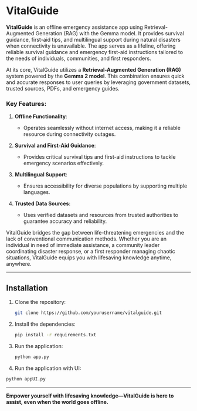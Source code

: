 # VitalGuide  
 
**VitalGuide** is an offline emergency assistance app using Retrieval-Augmented Generation (RAG) with the Gemma model. It provides survival guidance, first-aid tips, and multilingual support during natural disasters when connectivity is unavailable. The app serves as a lifeline, offering reliable survival guidance and emergency first-aid instructions tailored to the needs of individuals, communities, and first responders.  

At its core, VitalGuide utilizes a **Retrieval-Augmented Generation (RAG)** system powered by the **Gemma 2 model**. This combination ensures quick and accurate responses to user queries by leveraging government datasets, trusted sources, PDFs, and emergency guides.  

### Key Features:  
1. **Offline Functionality**:  
   - Operates seamlessly without internet access, making it a reliable resource during connectivity outages.  
   
2. **Survival and First-Aid Guidance**:  
   - Provides critical survival tips and first-aid instructions to tackle emergency scenarios effectively.  

3. **Multilingual Support**:  
   - Ensures accessibility for diverse populations by supporting multiple languages.  

4. **Trusted Data Sources**:  
   - Uses verified datasets and resources from trusted authorities to guarantee accuracy and reliability.  

VitalGuide bridges the gap between life-threatening emergencies and the lack of conventional communication methods. Whether you are an individual in need of immediate assistance, a community leader coordinating disaster response, or a first responder managing chaotic situations, VitalGuide equips you with lifesaving knowledge anytime, anywhere.  

---

## Installation  

1. Clone the repository:  
   ```bash
   git clone https://github.com/yourusername/vitalguide.git  
   ```    

2. Install the dependencies:  
   ```bash
   pip install -r requirements.txt  
   ```  

3. Run the application:  
   ```bash
   python app.py            

   ```  
4. Run the application with UI:  
```bash
python appUI.py            

   ```  

---


**Empower yourself with lifesaving knowledge—VitalGuide is here to assist, even when the world goes offline.**